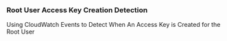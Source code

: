 ### Root User Access Key Creation Detection

Using CloudWatch Events to Detect When An Access Key is Created for the Root User
